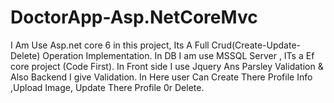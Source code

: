 ﻿# DoctorApp-Asp.NetCoreMvc
I Am Use Asp.net core 6 in this project, Its A Full Crud(Create-Update-Delete) Operation Implementation.
In DB I am use MSSQL Server , ITs a Ef core project (Code First).
In Front side I use Jquery Ans Parsley Validation & Also Backend I give Validation.
In Here user Can Create There Profile Info ,Upload Image, Update There Profile 0r Delete.


